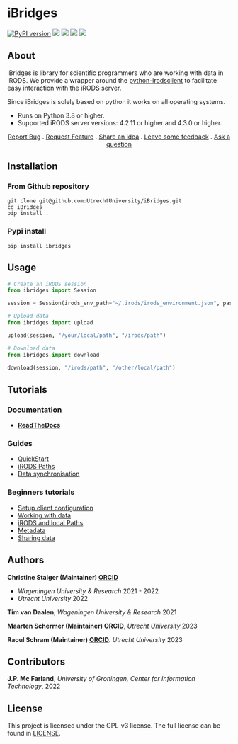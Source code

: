 # iBridges
[![PyPI version](https://badge.fury.io/py/ibridges.svg)](https://badge.fury.io/py/ibridges)
[![](https://github.com/UtrechtUniversity/iBridges/actions/workflows/integration-tests-irods.yml/badge.svg?branch=develop)](https://github.com/UtrechtUniversity/iBridges/actions/workflows/integration-tests-irods.yml) [![](https://github.com/UtrechtUniversity/iBridges/actions/workflows/main.yml/badge.svg?branch=develop)](https://github.com/UtrechtUniversity/iBridges/actions/workflows/main.yml) 
[![](https://github.com/UtrechtUniversity/iBridges/actions/workflows/integration-tests-yoda.yml/badge.svg)](https://github.com/UtrechtUniversity/iBridges/actions/workflows/integration-tests-yoda.yml) ![](https://readthedocs.org/projects/ibridges/badge/?version=latest&style=flat-default)

## About

iBridges is library for scientific programmers who are working with data in iRODS. We provide a wrapper around the [python-irodsclient](https://pypi.org/project/python-irodsclient/) to facilitate easy interaction with the iRODS server.

Since iBridges is solely based on python it works on all operating systems.

- Runs on Python 3.8 or higher.
- Supported iRODS server versions: 4.2.11 or higher and 4.3.0 or higher.

 <p align="center">
    <a href="https://github.com/UtrechtUniversity/iBridges/issues/new?assignees=&labels=&projects=&template=bug_report.md&title=%5BBUG%5D">Report Bug</a>
    .
    <a href="https://github.com/UtrechtUniversity/iBridges/issues/new?assignees=&labels=&projects=&template=feature_request.md&title=%5BFEATURE%5D">Request Feature</a>
    .
    <a href="https://github.com/UtrechtUniversity/iBridges/discussions/categories/ideas">Share an idea</a>
    .
    <a href="https://github.com/UtrechtUniversity/iBridges/discussions/categories/general">Leave some feedback</a>
    .
    <a href="https://github.com/UtrechtUniversity/iBridges/discussions/categories/q-a">Ask a question</a>
  </p>
</p>

## Installation
### From Github repository
```
git clone git@github.com:UtrechtUniversity/iBridges.git
cd iBridges
pip install .
```

### Pypi install
```
pip install ibridges
```

## Usage
```py
# Create an iRODS session
from ibridges import Session

session = Session(irods_env_path="~/.irods/irods_environment.json", password="mypassword")

# Upload data
from ibridges import upload

upload(session, "/your/local/path", "/irods/path")

# Download data
from ibridges import download

download(session, "/irods/path", "/other/local/path")

```

## Tutorials
### Documentation
- **[ReadTheDocs](https://ibridges.readthedocs.io/en/latest/)**

### Guides
- [QuickStart](tutorials/QuickStart.ipynb)
- [iRODS Paths](tutorials/iRODS_paths.ipynb)
- [Data synchronisation](tutorials/Data_sync.ipynb)

### Beginners tutorials
- [Setup client configuration](tutorials/01-Setup-and-connect.ipynb)
- [Working with data](tutorials/02-Working-with-data.ipynb)
- [iRODS and local Paths](tutorials/03-iRODS-Paths.ipynb)
- [Metadata](tutorials/04-Metadata.ipynb)
- [Sharing data](tutorials/05-Data-Sharing.ipynb)

## Authors

**Christine Staiger (Maintainer) [ORCID](https://orcid.org/0000-0002-6754-7647)**

- *Wageningen University & Research* 2021 - 2022
- *Utrecht University* 2022

**Tim van Daalen**, *Wageningen University & Research* 2021

**Maarten Schermer (Maintainer) [ORCID](https://orcid.org/my-orcid?orcid=0000-0001-6770-3155)**, *Utrecht University* 2023

**Raoul Schram (Maintainer) [ORCID](https://orcid.org/my-orcid?orcid=0000-0001-6616-230X)**. 
*Utrecht University* 2023

## Contributors

**J.P. Mc Farland**,
*University of Groningen, Center for Information Technology*, 2022

## License
This project is licensed under the GPL-v3 license.
The full license can be found in [LICENSE](LICENSE).
